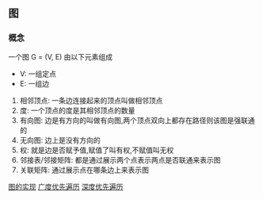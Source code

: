 ## 图
### 概念
一个图 G = (V, E) 由以下元素组成
- V: 一组定点
- E: 一组边

1. 相邻顶点: 一条边连接起来的顶点叫做相邻顶点
2. 度: 一个顶点的度是其相邻顶点的数量
3. 有向图: 边是有方向的叫做有向图,两个顶点双向上都存在路径则该图是强联通的
4. 无向图: 边上是没有方向的
5. 权: 就是边是否赋予值,赋值了叫有权,不赋值叫无权
6. 邻接表/邻接矩阵: 都是通过展示两个点表示两点是否联通来表示图
7. 关联矩阵: 通过展示点在哪条边上来表示图

[图的实现](./index.js)
[广度优先遍历](./BFS.js)
[深度优先遍历](./DFS.js)